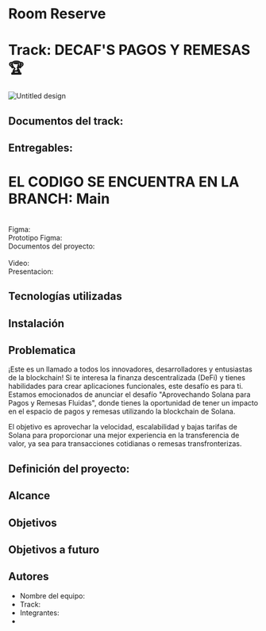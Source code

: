 # Room Reserve
# Track: DECAF'S PAGOS Y REMESAS 🏆
![Untitled design](https://github.com/josuegarza42/TulumHackathon/assets/44554474/a87fc81d-a68b-4454-b27b-d6ff9f4b76bd)

## Documentos del track:


## Entregables:
# EL CODIGO SE ENCUENTRA EN LA BRANCH: Main
<br>
Figma:
<br>
Prototipo Figma:
<br>
Documentos del proyecto:
<br>

<br>
Video:
<br>
Presentacion: 
<br>


## Tecnologías utilizadas


## Instalación


## Problematica

¡Este es un llamado a todos los innovadores, desarrolladores y entusiastas de la blockchain! Si te interesa la finanza descentralizada (DeFi) y tienes habilidades para crear aplicaciones funcionales, este desafío es para ti. Estamos emocionados de anunciar el desafío "Aprovechando Solana para Pagos y Remesas Fluidas", donde tienes la oportunidad de tener un impacto en el espacio de pagos y remesas utilizando la blockchain de Solana.

El objetivo es aprovechar la velocidad, escalabilidad y bajas tarifas de Solana para proporcionar una mejor experiencia en la transferencia de valor, ya sea para transacciones cotidianas o remesas transfronterizas. 


## Definición del proyecto:


## Alcance


## Objetivos


## Objetivos a futuro


## Autores

- Nombre del equipo: 
- Track: 
- Integrantes: 
- 




